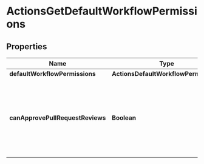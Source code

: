 

# ActionsGetDefaultWorkflowPermissions


## Properties

| Name | Type | Description | Notes |
|------------ | ------------- | ------------- | -------------|
|**defaultWorkflowPermissions** | **ActionsDefaultWorkflowPermissions** |  |  |
|**canApprovePullRequestReviews** | **Boolean** | Whether GitHub Actions can approve pull requests. Enabling this can be a security risk. |  |



